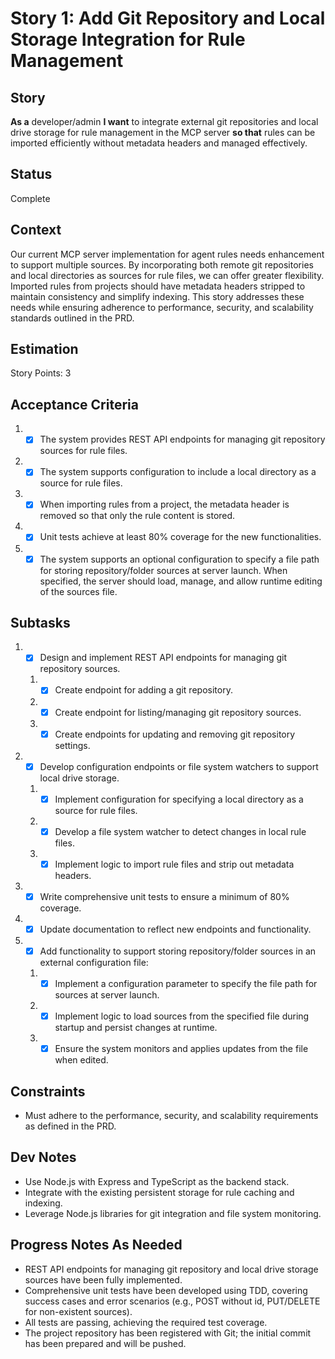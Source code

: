 # Story 1: Add Git Repository and Local Storage Integration for Rule Management

## Story

**As a** developer/admin
**I want** to integrate external git repositories and local drive storage for rule management in the MCP server
**so that** rules can be imported efficiently without metadata headers and managed effectively.

## Status

Complete

## Context

Our current MCP server implementation for agent rules needs enhancement to support multiple sources. By incorporating both remote git repositories and local directories as sources for rule files, we can offer greater flexibility. Imported rules from projects should have metadata headers stripped to maintain consistency and simplify indexing. This story addresses these needs while ensuring adherence to performance, security, and scalability standards outlined in the PRD.

## Estimation

Story Points: 3

## Acceptance Criteria

1. - [x] The system provides REST API endpoints for managing git repository sources for rule files.
2. - [x] The system supports configuration to include a local directory as a source for rule files.
3. - [x] When importing rules from a project, the metadata header is removed so that only the rule content is stored.
4. - [x] Unit tests achieve at least 80% coverage for the new functionalities.
5. - [x] The system supports an optional configuration to specify a file path for storing repository/folder sources at server launch. When specified, the server should load, manage, and allow runtime editing of the sources file.

## Subtasks

1. - [x] Design and implement REST API endpoints for managing git repository sources.

   1. - [x] Create endpoint for adding a git repository.
   2. - [x] Create endpoint for listing/managing git repository sources.
   3. - [x] Create endpoints for updating and removing git repository settings.

2. - [x] Develop configuration endpoints or file system watchers to support local drive storage.

   1. - [x] Implement configuration for specifying a local directory as a source for rule files.
   2. - [x] Develop a file system watcher to detect changes in local rule files.
   3. - [x] Implement logic to import rule files and strip out metadata headers.

3. - [x] Write comprehensive unit tests to ensure a minimum of 80% coverage.
4. - [x] Update documentation to reflect new endpoints and functionality.
5. - [x] Add functionality to support storing repository/folder sources in an external configuration file:

   1. - [x] Implement a configuration parameter to specify the file path for sources at server launch.
   2. - [x] Implement logic to load sources from the specified file during startup and persist changes at runtime.
   3. - [x] Ensure the system monitors and applies updates from the file when edited.

## Constraints

- Must adhere to the performance, security, and scalability requirements as defined in the PRD.

## Dev Notes

- Use Node.js with Express and TypeScript as the backend stack.
- Integrate with the existing persistent storage for rule caching and indexing.
- Leverage Node.js libraries for git integration and file system monitoring.

## Progress Notes As Needed

- REST API endpoints for managing git repository and local drive storage sources have been fully implemented.
- Comprehensive unit tests have been developed using TDD, covering success cases and error scenarios (e.g., POST without id, PUT/DELETE for non-existent sources).
- All tests are passing, achieving the required test coverage.
- The project repository has been registered with Git; the initial commit has been prepared and will be pushed.
